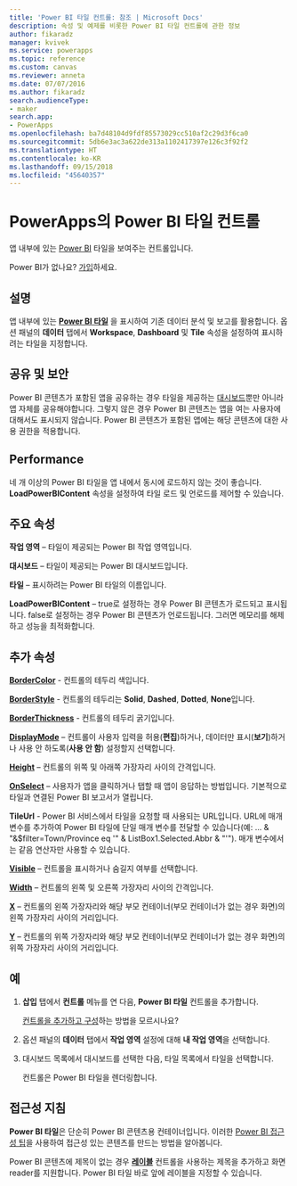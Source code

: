 ```yaml
---
title: 'Power BI 타일 컨트롤: 참조 | Microsoft Docs'
description: 속성 및 예제를 비롯한 Power BI 타일 컨트롤에 관한 정보
author: fikaradz
manager: kvivek
ms.service: powerapps
ms.topic: reference
ms.custom: canvas
ms.reviewer: anneta
ms.date: 07/07/2016
ms.author: fikaradz
search.audienceType:
- maker
search.app:
- PowerApps
ms.openlocfilehash: ba7d48104d9fdf85573029cc510af2c29d3f6ca0
ms.sourcegitcommit: 5db6e3ac3a622de313a1102417397e126c3f92f2
ms.translationtype: HT
ms.contentlocale: ko-KR
ms.lasthandoff: 09/15/2018
ms.locfileid: "45640357"
---
```

# <a name="power-bi-tile-control-in-powerapps"></a>PowerApps의 Power BI 타일 컨트롤

앱 내부에 있는 [Power BI](https://powerbi.microsoft.com) 타일을 보여주는 컨트롤입니다.

Power BI가 없나요? [가입](https://docs.microsoft.com/power-bi/service-self-service-signup-for-power-bi)하세요.

## <a name="description"></a>설명

앱 내부에 있는 **[Power BI 타일](https://docs.microsoft.com/power-bi/service-dashboard-tiles)** 을 표시하여 기존 데이터 분석 및 보고를 활용합니다. 옵션 패널의 **데이터** 탭에서 **Workspace**, **Dashboard** 및 **Tile** 속성을 설정하여 표시하려는 타일을 지정합니다.

## <a name="sharing-and-security"></a>공유 및 보안

Power BI 콘텐츠가 포함된 앱을 공유하는 경우 타일을 제공하는 [대시보드](https://docs.microsoft.com/power-bi/service-how-to-collaborate-distribute-dashboards-reports)뿐만 아니라 앱 자체를 공유해야합니다. 그렇지 않은 경우 Power BI 콘텐츠는 앱을 여는 사용자에 대해서도 표시되지 않습니다. Power BI 콘텐츠가 포함된 앱에는 해당 콘텐츠에 대한 사용 권한을 적용합니다.

## <a name="performance"></a>Performance

네 개 이상의 Power BI 타일을 앱 내에서 동시에 로드하지 않는 것이 좋습니다. **LoadPowerBIContent** 속성을 설정하여 타일 로드 및 언로드를 제어할 수 있습니다.

## <a name="key-properties"></a>주요 속성

**작업 영역** – 타일이 제공되는 Power BI 작업 영역입니다.

**대시보드** – 타일이 제공되는 Power BI 대시보드입니다.

**타일** – 표시하려는 Power BI 타일의 이름입니다.

**LoadPowerBIContent** – true로 설정하는 경우 Power BI 콘텐츠가 로드되고 표시됩니다. false로 설정하는 경우 Power BI 콘텐츠가 언로드됩니다. 그러면 메모리를 해제하고 성능을 최적화합니다.

## <a name="additional-properties"></a>추가 속성

**[BorderColor](properties-color-border.md)** - 컨트롤의 테두리 색입니다.

**[BorderStyle](properties-color-border.md)** - 컨트롤의 테두리는 **Solid**, **Dashed**, **Dotted**, **None**입니다.

**[BorderThickness](properties-color-border.md)** - 컨트롤의 테두리 굵기입니다.

**[DisplayMode](properties-core.md)** – 컨트롤이 사용자 입력을 허용(**편집**)하거나, 데이터만 표시(**보기**)하거나 사용 안 하도록(**사용 안 함**) 설정할지 선택합니다.

**[Height](properties-size-location.md)** – 컨트롤의 위쪽 및 아래쪽 가장자리 사이의 간격입니다.

**[OnSelect](properties-core.md)** – 사용자가 앱을 클릭하거나 탭할 때 앱이 응답하는 방법입니다. 기본적으로 타일과 연결된 Power BI 보고서가 열립니다.

**TileUrl** - Power BI 서비스에서 타일을 요청할 때 사용되는 URL입니다. URL에 매개 변수를 추가하여 Power BI 타일에 단일 매개 변수를 전달할 수 있습니다(예: … & "&$filter=Town/Province eq '" & ListBox1.Selected.Abbr & "'"). 매개 변수에서는 같음 연산자만 사용할 수 있습니다.

**[Visible](properties-core.md)** – 컨트롤을 표시하거나 숨길지 여부를 선택합니다.

**[Width](properties-size-location.md)** – 컨트롤의 왼쪽 및 오른쪽 가장자리 사이의 간격입니다.

**[X](properties-size-location.md)** – 컨트롤의 왼쪽 가장자리와 해당 부모 컨테이너(부모 컨테이너가 없는 경우 화면)의 왼쪽 가장자리 사이의 거리입니다.

**[Y](properties-size-location.md)** – 컨트롤의 위쪽 가장자리와 해당 부모 컨테이너(부모 컨테이너가 없는 경우 화면)의 위쪽 가장자리 사이의 거리입니다.

## <a name="example"></a>예

1. **삽입** 탭에서 **컨트롤** 메뉴를 연 다음, **Power BI 타일** 컨트롤을 추가합니다.

    [컨트롤을 추가하고 구성](../add-configure-controls.md)하는 방법을 모르시나요?

2. 옵션 패널의 **데이터** 탭에서 **작업 영역** 설정에 대해 **내 작업 영역**을 선택합니다.

3. 대시보드 목록에서 대시보드를 선택한 다음, 타일 목록에서 타일을 선택합니다.

    컨트롤은 Power BI 타일을 렌더링합니다.

## <a name="accessibility-guidelines"></a>접근성 지침

**Power BI 타일**은 단순히 Power BI 콘텐츠용 컨테이너입니다. 이러한 [Power BI 접근성 팁](https://docs.microsoft.com/power-bi/desktop-accessibility)을 사용하여 접근성 있는 콘텐츠를 만드는 방법을 알아봅니다.

Power BI 콘텐츠에 제목이 없는 경우 **[레이블](control-text-box.md)** 컨트롤을 사용하는 제목을 추가하고 화면 reader를 지원합니다. Power BI 타일 바로 앞에 레이블을 지정할 수 있습니다.
